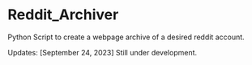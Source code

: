 # Reddit_Archiver

Python Script to create a webpage archive of a desired reddit account. 


Updates:
[September 24, 2023] Still under development.
